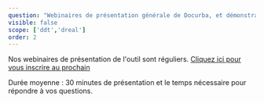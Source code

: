 ```yaml
---
question: "Webinaires de présentation générale de Docurba, et démonstration des fonctionnalités."
visible: false
scope: ['ddt','dreal']
order: 2
---
```


Nos webinaires de présentation de l'outil sont réguliers. [Cliquez ici pour vous inscrire au prochain](https://app.livestorm.co/mte/docurba-presentation-generale-et-demonstration-des-fonctionnalites?s=964b2522-9697-4c3a-a862-693bd626e90d)

Durée moyenne : 30 minutes de présentation et le temps nécessaire pour répondre à vos questions. 
